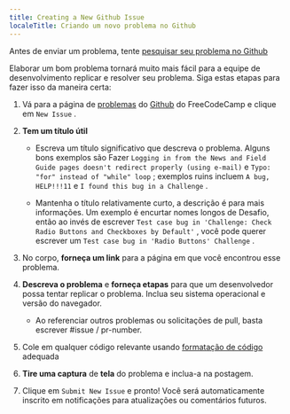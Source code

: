 ```yaml
---
title: Creating a New Github Issue
localeTitle: Criando um novo problema no Github
---
```

Antes de enviar um problema, tente [pesquisar seu problema no Github](https://forum.freecodecamp.com/t/searching-for-existing-issues-in-github/18390)

Elaborar um bom problema tornará muito mais fácil para a equipe de desenvolvimento replicar e resolver seu problema. Siga estas etapas para fazer isso da maneira certa:

1.  Vá para a página de [problemas](https://github.com/FreeCodeCamp/FreeCodeCamp/issues) do [Github](https://github.com/FreeCodeCamp/FreeCodeCamp/issues) do FreeCodeCamp e clique em `New Issue` .
    
2.  **Tem um título útil**
    
    *   Escreva um título significativo que descreva o problema. Alguns bons exemplos são Fazer `Logging in from the News and Field Guide pages doesn't redirect properly (using e-mail)` e `Typo: "for" instead of "while" loop` ; exemplos ruins incluem `A bug, HELP!!!11` e `I found this bug in a Challenge` .
        
    *   Mantenha o título relativamente curto, a descrição é para mais informações. Um exemplo é encurtar nomes longos de Desafio, então ao invés de escrever `Test case bug in 'Challenge: Check Radio Buttons and Checkboxes by Default'` , você pode querer escrever um `Test case bug in 'Radio Buttons' Challenge` .
        
3.  No corpo, **forneça um link** para a página em que você encontrou esse problema.
    
4.  **Descreva o problema** e **forneça etapas** para que um desenvolvedor possa tentar replicar o problema. Inclua seu sistema operacional e versão do navegador.
    
    *   Ao referenciar outros problemas ou solicitações de pull, basta escrever #issue / pr-number.
5.  Cole em qualquer código relevante usando [formatação de código](https://forum.freecodecamp.com/t/markdown-code-formatting/18391) adequada
    
6.  **Tire uma captura** de **tela** do problema e inclua-a na postagem.
    
7.  Clique em `Submit New Issue` e pronto! Você será automaticamente inscrito em notificações para atualizações ou comentários futuros.